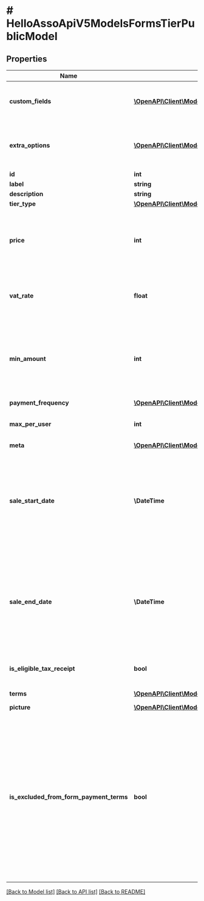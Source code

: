 # # HelloAssoApiV5ModelsFormsTierPublicModel

## Properties

Name | Type | Description | Notes
------------ | ------------- | ------------- | -------------
**custom_fields** | [**\OpenAPI\Client\Model\HelloAssoApiV5ModelsFormsCustomFieldPublicModel[]**](HelloAssoApiV5ModelsFormsCustomFieldPublicModel.md) | List of custom fields to be filled by the user | [optional]
**extra_options** | [**\OpenAPI\Client\Model\HelloAssoApiV5ModelsFormsExtraOptionPublicModel[]**](HelloAssoApiV5ModelsFormsExtraOptionPublicModel.md) | List of available extra options to buy along the tier | [optional]
**id** | **int** | id | [optional]
**label** | **string** | label | [optional]
**description** | **string** | description | [optional]
**tier_type** | [**\OpenAPI\Client\Model\HelloAssoApiV5ModelsEnumsTierType**](HelloAssoApiV5ModelsEnumsTierType.md) |  | [optional]
**price** | **int** | the Price in cents  if price equals 0 then it is free or there is a MinAmount | [optional]
**vat_rate** | **float** | Vat rate if applicable  Amount have to be 0.10 for 10% | [optional]
**min_amount** | **int** | If set, it means the payment is free to choose, according to the specified minAmount in cents | [optional]
**payment_frequency** | [**\OpenAPI\Client\Model\HelloAssoApiV5ModelsEnumsPaymentFrequencyType**](HelloAssoApiV5ModelsEnumsPaymentFrequencyType.md) |  | [optional]
**max_per_user** | **int** | Max quantity buyable in this cart | [optional]
**meta** | [**\OpenAPI\Client\Model\HelloAssoApiV5ModelsCommonMetaModel**](HelloAssoApiV5ModelsCommonMetaModel.md) |  | [optional]
**sale_start_date** | **\DateTime** | The datetime (Inclusive) at which the users can start buying this tier.  If null the tier will be available at the start of the event. | [optional]
**sale_end_date** | **\DateTime** | The datetime (Inclusive) at which the tier is no longer available.  If null the tier will be available until the end of the event. | [optional]
**is_eligible_tax_receipt** | **bool** | Whether this is eligible to a deduction | [optional]
**terms** | [**\OpenAPI\Client\Model\HelloAssoApiV5ModelsFormsTermModel[]**](HelloAssoApiV5ModelsFormsTermModel.md) | Terms of tier | [optional]
**picture** | [**\OpenAPI\Client\Model\HelloAssoApiV5ModelsCommonDocumentModel**](HelloAssoApiV5ModelsCommonDocumentModel.md) |  | [optional]
**is_excluded_from_form_payment_terms** | **bool** | True means this tier must be paid in the initial payment, false means it can be paid in payment with installments  Null when the form payment terms are disabled or not compatible with the related form | [optional]

[[Back to Model list]](../../README.md#models) [[Back to API list]](../../README.md#endpoints) [[Back to README]](../../README.md)
